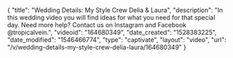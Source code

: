{
    "title": "Wedding Details: My Style Crew Delia & Laura",
    "description": "In this wedding video you will find ideas for what you need for that special day. Need more help? Contact us on Instagram and Facebook @tropicalvein.",
    "videoid": "164680349",
    "date_created": "1528383225",
    "date_modified": "1546466774",
    "type": "captivate",
    "layout": "video",
    "url": "\/v\/wedding-details-my-style-crew-delia-laura\/164680349"
}